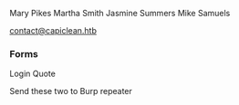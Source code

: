 
Mary Pikes
Martha Smith
Jasmine Summers
Mike Samuels

contact@capiclean.htb

### Forms
Login
Quote

Send these two to Burp repeater

